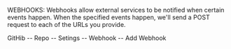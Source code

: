 WEBHOOKS:
Webhooks allow external services to be notified when certain events happen. When the specified events happen, we'll send a POST request to each of the URLs you provide.

GitHib -- Repo -- Setings -- Webhook -- Add Webhook